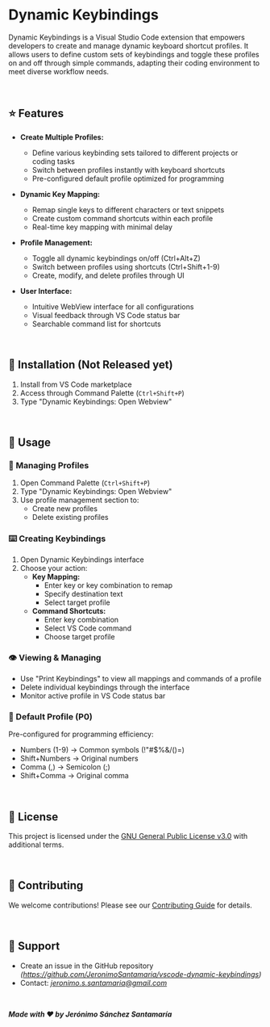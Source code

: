 # Dynamic Keybindings

Dynamic Keybindings is a Visual Studio Code extension that empowers developers to create and manage dynamic keyboard shortcut profiles. It allows users to define custom sets of keybindings and toggle these profiles on and off through simple commands, adapting their coding environment to meet diverse workflow needs.

<br>

## ⭐ Features
- **Create Multiple Profiles:** 
    - Define various keybinding sets tailored to different projects or coding tasks
    - Switch between profiles instantly with keyboard shortcuts
    - Pre-configured default profile optimized for programming
    
- **Dynamic Key Mapping:** 
    - Remap single keys to different characters or text snippets
    - Create custom command shortcuts within each profile
    - Real-time key mapping with minimal delay
    
- **Profile Management:**
    - Toggle all dynamic keybindings on/off (Ctrl+Alt+Z)
    - Switch between profiles using shortcuts (Ctrl+Shift+1-9)
    - Create, modify, and delete profiles through UI

- **User Interface:**
    - Intuitive WebView interface for all configurations
    - Visual feedback through VS Code status bar
    - Searchable command list for shortcuts

<br>

## 🚀 Installation (Not Released yet)
1. Install from VS Code marketplace
2. Access through Command Palette (`Ctrl+Shift+P`)
3. Type "Dynamic Keybindings: Open Webview"

<br>

## 📖 Usage

### 🔄 Managing Profiles
1. Open Command Palette (`Ctrl+Shift+P`)
2. Type "Dynamic Keybindings: Open Webview"
3. Use profile management section to:
   - Create new profiles
   - Delete existing profiles

### ⌨️ Creating Keybindings
1. Open Dynamic Keybindings interface
2. Choose your action:
   - **Key Mapping:**
     - Enter key or key combination to remap
     - Specify destination text
     - Select target profile
   - **Command Shortcuts:**
     - Enter key combination
     - Select VS Code command
     - Choose target profile

### 👁️ Viewing & Managing
- Use "Print Keybindings" to view all mappings and commands of a profile
- Delete individual keybindings through the interface
- Monitor active profile in VS Code status bar

### 🎯 Default Profile (P0)
Pre-configured for programming efficiency:
- Numbers (1-9) → Common symbols (!"#$%&/()=)
- Shift+Numbers → Original numbers
- Comma (,) → Semicolon (;)
- Shift+Comma → Original comma

<br>

## 📜 License
This project is licensed under the [GNU General Public License v3.0](LICENSE.md) with additional terms.

<br>

## 🤝 Contributing
We welcome contributions! Please see our [Contributing Guide](CONTRIBUTING.md) for details.

<br>

## 💬 Support
- Create an issue in the GitHub repository *(https://github.com/JeronimoSantamaria/vscode-dynamic-keybindings)*
- Contact: *jeronimo.s.santamaria@gmail.com*

<br>

***Made with ❤️ by Jerónimo Sánchez Santamaría***
